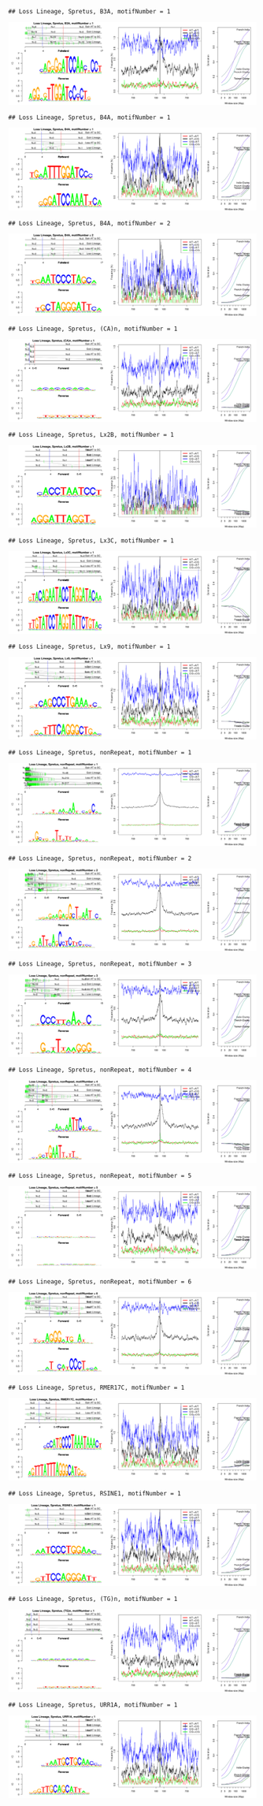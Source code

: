 

```
## Loss Lineage, Spretus, B3A, motifNumber = 1
```

![plot of chunk motifPValues](figure/motifPValues1.png) 

```
## Loss Lineage, Spretus, B4A, motifNumber = 1
```

![plot of chunk motifPValues](figure/motifPValues2.png) 

```
## Loss Lineage, Spretus, B4A, motifNumber = 2
```

![plot of chunk motifPValues](figure/motifPValues3.png) 

```
## Loss Lineage, Spretus, (CA)n, motifNumber = 1
```

![plot of chunk motifPValues](figure/motifPValues4.png) 

```
## Loss Lineage, Spretus, Lx2B, motifNumber = 1
```

![plot of chunk motifPValues](figure/motifPValues5.png) 

```
## Loss Lineage, Spretus, Lx3C, motifNumber = 1
```

![plot of chunk motifPValues](figure/motifPValues6.png) 

```
## Loss Lineage, Spretus, Lx9, motifNumber = 1
```

![plot of chunk motifPValues](figure/motifPValues7.png) 

```
## Loss Lineage, Spretus, nonRepeat, motifNumber = 1
```

![plot of chunk motifPValues](figure/motifPValues8.png) 

```
## Loss Lineage, Spretus, nonRepeat, motifNumber = 2
```

![plot of chunk motifPValues](figure/motifPValues9.png) 

```
## Loss Lineage, Spretus, nonRepeat, motifNumber = 3
```

![plot of chunk motifPValues](figure/motifPValues10.png) 

```
## Loss Lineage, Spretus, nonRepeat, motifNumber = 4
```

![plot of chunk motifPValues](figure/motifPValues11.png) 

```
## Loss Lineage, Spretus, nonRepeat, motifNumber = 5
```

![plot of chunk motifPValues](figure/motifPValues12.png) 

```
## Loss Lineage, Spretus, nonRepeat, motifNumber = 6
```

![plot of chunk motifPValues](figure/motifPValues13.png) 

```
## Loss Lineage, Spretus, RMER17C, motifNumber = 1
```

![plot of chunk motifPValues](figure/motifPValues14.png) 

```
## Loss Lineage, Spretus, RSINE1, motifNumber = 1
```

![plot of chunk motifPValues](figure/motifPValues15.png) 

```
## Loss Lineage, Spretus, (TG)n, motifNumber = 1
```

![plot of chunk motifPValues](figure/motifPValues16.png) 

```
## Loss Lineage, Spretus, URR1A, motifNumber = 1
```

![plot of chunk motifPValues](figure/motifPValues17.png) 
  
